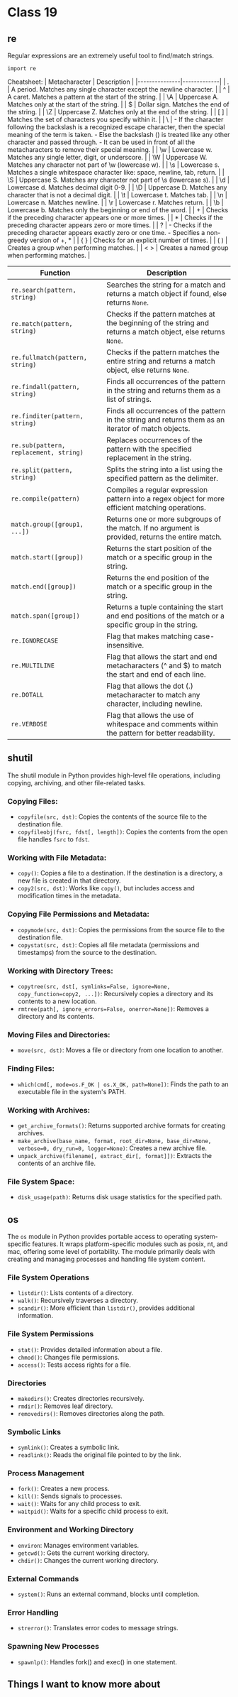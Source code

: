 # Class 19

## re

Regular expressions are an extremely useful tool to find/match strings. 
```
import re
```

Cheatsheet:
| Metacharacter | Description |
|---------------|-------------|
| .             | A period. Matches any single character except the newline character. |
| ^             | A caret. Matches a pattern at the start of the string. |
| \A            | Uppercase A. Matches only at the start of the string. |
| $             | Dollar sign. Matches the end of the string. |
| \Z            | Uppercase Z. Matches only at the end of the string. |
| [ ]           | Matches the set of characters you specify within it. |
| \             | - If the character following the backslash is a recognized escape character, then the special meaning of the term is taken. - Else the backslash () is treated like any other character and passed through. - It can be used in front of all the metacharacters to remove their special meaning. |
| \w            | Lowercase w. Matches any single letter, digit, or underscore. |
| \W            | Uppercase W. Matches any character not part of \w (lowercase w). |
| \s            | Lowercase s. Matches a single whitespace character like: space, newline, tab, return. |
| \S            | Uppercase S. Matches any character not part of \s (lowercase s). |
| \d            | Lowercase d. Matches decimal digit 0-9. |
| \D            | Uppercase D. Matches any character that is not a decimal digit. |
| \t            | Lowercase t. Matches tab. |
| \n            | Lowercase n. Matches newline. |
| \r            | Lowercase r. Matches return. |
| \b            | Lowercase b. Matches only the beginning or end of the word. |
| +             | Checks if the preceding character appears one or more times. |
| *             | Checks if the preceding character appears zero or more times. |
| ?             | - Checks if the preceding character appears exactly zero or one time. - Specifies a non-greedy version of +, * |
| { }           | Checks for an explicit number of times. |
| ( )           | Creates a group when performing matches. |
| < >           | Creates a named group when performing matches. |

| Function              | Description                                                  |
|-----------------------|--------------------------------------------------------------|
| `re.search(pattern, string)` | Searches the string for a match and returns a match object if found, else returns `None`. |
| `re.match(pattern, string)` | Checks if the pattern matches at the beginning of the string and returns a match object, else returns `None`. |
| `re.fullmatch(pattern, string)` | Checks if the pattern matches the entire string and returns a match object, else returns `None`. |
| `re.findall(pattern, string)` | Finds all occurrences of the pattern in the string and returns them as a list of strings. |
| `re.finditer(pattern, string)` | Finds all occurrences of the pattern in the string and returns them as an iterator of match objects. |
| `re.sub(pattern, replacement, string)` | Replaces occurrences of the pattern with the specified replacement in the string. |
| `re.split(pattern, string)` | Splits the string into a list using the specified pattern as the delimiter. |
| `re.compile(pattern)` | Compiles a regular expression pattern into a regex object for more efficient matching operations. |
| `match.group([group1, ...])` | Returns one or more subgroups of the match. If no argument is provided, returns the entire match. |
| `match.start([group])` | Returns the start position of the match or a specific group in the string. |
| `match.end([group])` | Returns the end position of the match or a specific group in the string. |
| `match.span([group])` | Returns a tuple containing the start and end positions of the match or a specific group in the string. |
| `re.IGNORECASE` | Flag that makes matching case-insensitive. |
| `re.MULTILINE` | Flag that allows the start and end metacharacters (^ and $) to match the start and end of each line. |
| `re.DOTALL` | Flag that allows the dot (.) metacharacter to match any character, including newline. |
| `re.VERBOSE` | Flag that allows the use of whitespace and comments within the pattern for better readability. |

## shutil

The shutil module in Python provides high-level file operations, including copying, archiving, and other file-related tasks.

### Copying Files:
- `copyfile(src, dst)`: Copies the contents of the source file to the destination file.
- `copyfileobj(fsrc, fdst[, length])`: Copies the contents from the open file handles `fsrc` to `fdst`.

### Working with File Metadata:
- `copy()`: Copies a file to a destination. If the destination is a directory, a new file is created in that directory.
- `copy2(src, dst)`: Works like `copy()`, but includes access and modification times in the metadata.

### Copying File Permissions and Metadata:
- `copymode(src, dst)`: Copies the permissions from the source file to the destination file.
- `copystat(src, dst)`: Copies all file metadata (permissions and timestamps) from the source to the destination.

### Working with Directory Trees:
- `copytree(src, dst[, symlinks=False, ignore=None, copy_function=copy2, ...])`: Recursively copies a directory and its contents to a new location.
- `rmtree(path[, ignore_errors=False, onerror=None])`: Removes a directory and its contents.

### Moving Files and Directories:
- `move(src, dst)`: Moves a file or directory from one location to another.

### Finding Files:
- `which(cmd[, mode=os.F_OK | os.X_OK, path=None])`: Finds the path to an executable file in the system's PATH.

### Working with Archives:
- `get_archive_formats()`: Returns supported archive formats for creating archives.
- `make_archive(base_name, format, root_dir=None, base_dir=None, verbose=0, dry_run=0, logger=None)`: Creates a new archive file.
- `unpack_archive(filename[, extract_dir[, format]])`: Extracts the contents of an archive file.

### File System Space:
- `disk_usage(path)`: Returns disk usage statistics for the specified path.

## os

The `os` module in Python provides portable access to operating system-specific features. It wraps platform-specific modules such as posix, nt, and mac, offering some level of portability. The module primarily deals with creating and managing processes and handling file system content.

### File System Operations

- `listdir()`: Lists contents of a directory.
- `walk()`: Recursively traverses a directory.
- `scandir()`: More efficient than `listdir()`, provides additional information.

### File System Permissions

- `stat()`: Provides detailed information about a file.
- `chmod()`: Changes file permissions.
- `access()`: Tests access rights for a file.

### Directories

- `makedirs()`: Creates directories recursively.
- `rmdir()`: Removes leaf directory.
- `removedirs()`: Removes directories along the path.

### Symbolic Links

- `symlink()`: Creates a symbolic link.
- `readlink()`: Reads the original file pointed to by the link.

### Process Management

- `fork()`: Creates a new process.
- `kill()`: Sends signals to processes.
- `wait()`: Waits for any child process to exit.
- `waitpid()`: Waits for a specific child process to exit.

### Environment and Working Directory

- `environ`: Manages environment variables.
- `getcwd()`: Gets the current working directory.
- `chdir()`: Changes the current working directory.

### External Commands

- `system()`: Runs an external command, blocks until completion.

### Error Handling

- `strerror()`: Translates error codes to message strings.

### Spawning New Processes

- `spawnlp()`: Handles fork() and exec() in one statement.

## Things I want to know more about
